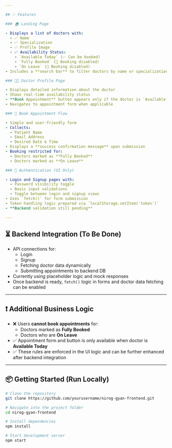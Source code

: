 ```yaml
---

## ✨ Features

### 🏠 Landing Page

- Displays a list of doctors with:
  - ✅ Name
  - ✅ Specialization
  - ✅ Profile Image
  - ✅ Availability Status:
    - `Available Today` (✅ Can be booked)
    - `Fully Booked` (🚫 Booking disabled)
    - `On Leave` (🚫 Booking disabled)
- Includes a **search bar** to filter doctors by name or specialization

### 👨‍⚕️ Doctor Profile Page

- Displays detailed information about the doctor
- Shows real-time availability status
- **Book Appointment** button appears only if the doctor is `Available Today`
- Navigates to appointment form when applicable

### 📅 Book Appointment Flow

- Simple and user-friendly form
- Collects:
  - Patient Name
  - Email Address
  - Desired Date & Time
- Displays a **success confirmation message** upon submission
- Booking restricted for:
  - Doctors marked as **Fully Booked**
  - Doctors marked as **On Leave**

### 🔐 Authentication (UI Only)

- Login and Signup pages with:
  - Password visibility toggle
  - Basic input validations
  - Toggle between login and signup views
- Uses `fetch()` for form submission
- Token handling logic prepared via `localStorage.setItem('token')`
- **Backend validation still pending**

---
```


## ⏳ Backend Integration (To Be Done)

- API connections for:
  - Login
  - Signup
  - Fetching doctor data dynamically
  - Submitting appointments to backend DB
- Currently using placeholder logic and mock responses
- Once backend is ready, `fetch()` logic in forms and doctor data fetching can be enabled

---

## ❗ Additional Business Logic

- ❌ Users **cannot book appointments** for:
  - Doctors marked as **Fully Booked**
  - Doctors who are **On Leave**
- ✅ Appointment form and button is only available when doctor is **Available Today**
- ✅ These rules are enforced in the UI logic and can be further enhanced after backend integration

---

## 📦 Getting Started (Run Locally)

```bash
# Clone the repository
git clone https://github.com/yourusername/nirog-gyan-frontend.git

# Navigate into the project folder
cd nirog-gyan-frontend

# Install dependencies
npm install

# Start development server
npm start
```
